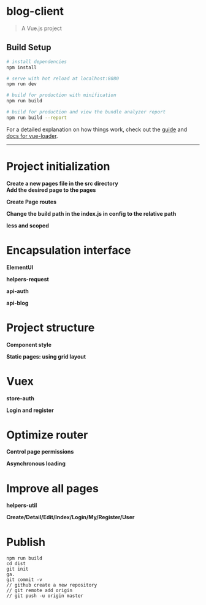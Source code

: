 # blog-client

> A Vue.js project

## Build Setup

``` bash
# install dependencies
npm install

# serve with hot reload at localhost:8080
npm run dev

# build for production with minification
npm run build

# build for production and view the bundle analyzer report
npm run build --report
```

For a detailed explanation on how things work, check out the [guide](http://vuejs-templates.github.io/webpack/) and [docs for vue-loader](http://vuejs.github.io/vue-loader).

---
# Project initialization
**Create a new pages file in the src directory  
Add the desired page to the pages**
   
**Create Page routes**

**Change the build path in the index.js in config to the relative path**

**less and scoped**

# Encapsulation interface
**ElementUI**

**helpers-request**

**api-auth**

**api-blog**

# Project structure
**Component style**

**Static pages: using grid layout**

# Vuex
**store-auth**

**Login and register**

# Optimize router
**Control page permissions**

**Asynchronous loading**

# Improve all pages
**helpers-util**

**Create/Detail/Edit/Index/Login/My/Register/User**

# Publish
```
npm run build
cd dist
git init
ga.
git commit -v
// github create a new repository
// git remote add origin
// git push -u origin master
```

